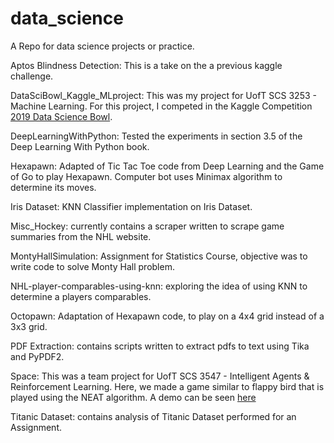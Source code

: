 # data_science
A Repo for data science projects or practice.

Aptos Blindness Detection: This is a take on the a previous kaggle challenge.

DataSciBowl_Kaggle_MLproject: This was my project for UofT SCS 3253 - Machine Learning. For this project, I competed in the Kaggle Competition [2019 Data Science Bowl](https://www.kaggle.com/c/data-science-bowl-2019).

DeepLearningWithPython: Tested the experiments in section 3.5 of the Deep Learning With Python book.

Hexapawn: Adapted of Tic Tac Toe code from Deep Learning and the Game of Go to play Hexapawn. Computer bot uses Minimax algorithm to determine its moves.

Iris Dataset: KNN Classifier implementation on Iris Dataset.

Misc_Hockey: currently contains a scraper written to scrape game summaries from the NHL website.

MontyHallSimulation: Assignment for Statistics Course, objective was to write code to solve Monty Hall problem.

NHL-player-comparables-using-knn: exploring the idea of using KNN to determine a players comparables.

Octopawn: Adaptation of Hexapawn code, to play on a 4x4 grid instead of a 3x3 grid.

PDF Extraction: contains scripts written to extract pdfs to text using Tika and PyPDF2.

Space: This was a team project for UofT SCS 3547 - Intelligent Agents & Reinforcement Learning. Here, we made a game similar to flappy bird that is played using the NEAT algorithm. A demo can be seen [here](https://youtu.be/NKxisEPCE0s)

Titanic Dataset: contains analysis of Titanic Dataset performed for an Assignment.
